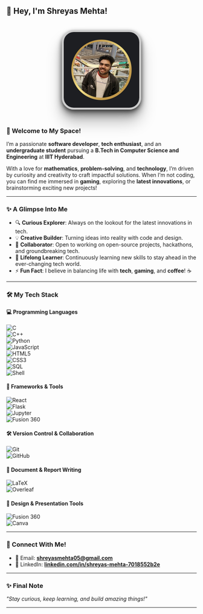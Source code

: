 ## 👋 Hey, I'm Shreyas Mehta!  

<div align="center">
  <img src="profile-banner.jpeg" alt="Profile Banner" 
       style="border-radius: 15%; 
              box-shadow: 0px 4px 10px rgba(0, 0, 0, 0.5), 
                          0px 8px 15px rgba(0, 0, 0, 0.25),
                          0px 16px 20px rgba(0, 0, 0, 0.25),
                          0px 32px 40px rgba(0, 0, 0, 0.25); 
              border: 5px solid #ccc; 
              margin: 20px;" 
       width="200px" height="200px">
</div>

### 🎉 Welcome to My Space!  

I’m a passionate **software developer**, **tech enthusiast**, and an **undergraduate student** pursuing a **B.Tech in Computer Science and Engineering** at **IIIT Hyderabad**.  

With a love for **mathematics**, **problem-solving**, and **technology**, I’m driven by curiosity and creativity to craft impactful solutions. When I’m not coding, you can find me immersed in **gaming**, exploring the **latest innovations**, or brainstorming exciting new projects!  

---

### **✨ A Glimpse Into Me**  
- 🔍 **Curious Explorer**: Always on the lookout for the latest innovations in tech.  
- 💡 **Creative Builder**: Turning ideas into reality with code and design.  
- 🤝 **Collaborator**: Open to working on open-source projects, hackathons, and groundbreaking tech.  
- 🌱 **Lifelong Learner**: Continuously learning new skills to stay ahead in the ever-changing tech world.  
- ⚡ **Fun Fact**: I believe in balancing life with **tech**, **gaming**, and **coffee**! ☕  

---

### 🛠️ My Tech Stack  

#### 💻 Programming Languages  
![C](https://img.shields.io/badge/C-00599C?style=for-the-badge&logo=c&logoColor=white)  
![C++](https://img.shields.io/badge/C%2B%2B-00599C?style=for-the-badge&logo=cplusplus&logoColor=white)  
![Python](https://img.shields.io/badge/Python-3776AB?style=for-the-badge&logo=python&logoColor=white)  
![JavaScript](https://img.shields.io/badge/JavaScript-323330?style=for-the-badge&logo=javascript&logoColor=F7DF1E)  
![HTML5](https://img.shields.io/badge/HTML5-E34F26?style=for-the-badge&logo=html5&logoColor=white)  
![CSS3](https://img.shields.io/badge/CSS3-1572B6?style=for-the-badge&logo=css3&logoColor=white)  
![SQL](https://img.shields.io/badge/SQL-4479A1?style=for-the-badge&logo=postgresql&logoColor=white)  
![Shell](https://img.shields.io/badge/Shell-4EAA25?style=for-the-badge&logo=gnubash&logoColor=white)  

#### 🔧 Frameworks & Tools  
![React](https://img.shields.io/badge/React-20232A?style=for-the-badge&logo=react&logoColor=61DAFB)  
![Flask](https://img.shields.io/badge/Flask-000000?style=for-the-badge&logo=flask&logoColor=white)  
![Jupyter](https://img.shields.io/badge/Jupyter-DA5B00?style=for-the-badge&logo=jupyter&logoColor=white)  
![Fusion 360](https://img.shields.io/badge/Fusion%20360-005B9A?style=for-the-badge&logo=autodesk&logoColor=white)  

#### 🛠️ Version Control & Collaboration  
![Git](https://img.shields.io/badge/Git-F05032?style=for-the-badge&logo=git&logoColor=white)  
![GitHub](https://img.shields.io/badge/GitHub-181717?style=for-the-badge&logo=github&logoColor=white)  

#### 📝 Document & Report Writing  
![LaTeX](https://img.shields.io/badge/LaTeX-008080?style=for-the-badge&logo=latex&logoColor=white)  
![Overleaf](https://img.shields.io/badge/Overleaf-47A141?style=for-the-badge&logo=overleaf&logoColor=white)  

#### 🎨 Design & Presentation Tools  
![Fusion 360](https://img.shields.io/badge/Fusion%20360-005B9A?style=for-the-badge&logo=autodesk&logoColor=white)  
![Canva](https://img.shields.io/badge/Canva-00C4CC?style=for-the-badge&logo=canva&logoColor=white)  

---

### 🌟 Connect With Me!  

- 📧 Email: **[shreyasmehta05@gmail.com](mailto:shreyasmehta05@gmail.com)**  
- 💼 LinkedIn: **[linkedin.com/in/shreyas-mehta-7018552b2e](www.linkedin.com/in/shreyas-mehta-7018552b2)**  
<!-- - 🌐 Portfolio: **[yourportfolio.com](https://yourportfolio.com)**   -->
<!-- -
- 📝 Resume: **[Shreyas Mehta - Resume.pdf](https://drive.google)
- 📚 Blog: **[shreyasmehta.medium.com](https://shreyasmehta.medium.com)** -->

---

### ✨ Final Note  

*"Stay curious, keep learning, and build amazing things!"*

---